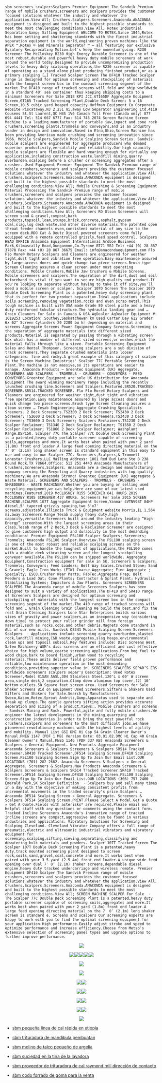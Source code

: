 
```
sbm screeners scalpersScalpers Premier Equipment The Sandvik Premium range of mobile crushers,screeners and scalpers provides the customer focused solutions whatever the industry and whatever the application.View All; Crushers.Scalpers.Screeners.Anaconda.ANACONDA equipment is designed and built to the highest possible standards to meet the most challenging conditions.View All; Rotex Industrial Separation &amp; Sifting Equipment WELCOME TO ROTEX.Since 1844,Rotex has been setting and shattering standards with the finest industrial separation equipment in the world,engineering proven machines like the APEX ™,Rotex ® and Minerals Separator ™ — all featuring our exclusive Gyratory Reciprocating Motion.Let's keep the momentum going. R230 Screener The McCloskey R230 High Energy Durable Screener is one of the most robust,durable and powerful heavy duty mobile screeners at work around the world today.Designed to provide uncompromising production levels to heavy duty scalping operations,the R230 screener is capable of operating as a stand alone plant producing finished product,or as a primary scalping […] Tracked Scalper Screen The DF410 Tracked Scalper range is designed for optimum screening and stockpiling of materials with the longest screen box in the compact screening segment of the market.The DF410 range of tracked screens will fold and ship worldwide in a standard 40’ sea container thus keeping shipping costs to a minimum! Screeners For Sale 2018 KPI JCI,GT165DF Aggregate Equipment Screen,GT165 Tracked Screening Plant,Double Deck Screen: 5 x 16 Screen,10.5 cubic yard heaped capacity.Hoffman Equipment Co Corporate Website Piscataway,NJ 2,251 mi.away Low Separator Engineering Ltd.4119 Cousens St.St Laurent,QC H4S 1V6 Canada Toll Free (Canada only) 877 694 4441 Tel: 514 667 6777 Fax: 514 745 2074 Screen Machine Screen Machine is a leading manufacturer of portable jaw,impact and cone rock crushers,screening plants,trommels and conveyors,and is an industry leader in design and innovation.Based in Etna,Ohio,Screen Machine has been providing American made crushing and screening innovation since 1966. Mobile Scalpers,Sandvik Mobile Scalping Screen Series. Sandvik mobile scalpers are engineered for aggregate producers who demand superior productivity,versatility and reliability.Our high capacity mobile scalpers are flexible and hard wearing enough for virtually any application,including construction waste,landfill mining,quarry overburden,scalping before a crusher or screening aggregates after a crusher. Used Equipment Premier Equipment The Sandvik Premium range of mobile crushers,screeners and scalpers provides the customer focused solutions whatever the industry and whatever the application.View All; Crushers.Scalpers.Screeners.Anaconda.ANACONDA equipment is designed and built to the highest possible standards to meet the most challenging conditions.View All; Mobile Crushing & Screening Equipment Material Processing The Sandvik Premium range of mobile crushers,screeners and scalpers provides the customer focused solutions whatever the industry and whatever the application.View All; Crushers.Scalpers.Screeners.Anaconda.ANACONDA equipment is designed and built to the highest possible standards to meet the most challenging conditions.View All; Screeners RD Olson Screeners will screen sand & gravel,compost,bark products,topsoil,loam,stumps,brick,concrete,asphalt,gypsum coal,slag,log deck waste,and other diverse materials.The patented open throat feeder channels even,consistent material of any size to the screen deck.RDO Cat & Deutz Diesel powered screeners come fully equipped with a remote controlled grizzly,feed speed control. Scalpers HEAD OFFICE Anaconda Equipment International Ardboe Business Park,Kilmascally Road,Dungannon,Co.Tyrone BT71 5BJ Tel: +44 (0) 28 867 37878 Fax: +44 (0) 28 867 36675 Email: info@anacondaequipment.com Flo Flo More® Rotary Scalpers and Cleaners are engineered for weather tight,dust tight and vibration free operation.Easy maintenance assured by large access doors and quick change two piece screens.Brush type Screen Cleaning assures a clean screen under most operating conditions. Mobile Crushers,Mobile Jaw Crushers & Mobile Screens. Mobile screeners and scalpers.The separation of the dirt,dust and soil beforehand is vital if you want to secure high quality end product.If you're looking to separate without having to take it off site,you'll need a mobile screen or scalper. Scalper 107D Screen The Scalper 107D Double Deck Screening Plant is a patented,heavy duty screening plant that is perfect for two product separation.Ideal applications include soils screening,removing vegetation,rocks and even scrap metal.This tough machine is built with USA made Grade 80 steel plate and a heavy duty reinforced tubular structure.The hydraulic landing gear and … Grain Cleaners For Sale in Canada & USA AgDealer AgDealer Equipment #: 1019253 Location: Southey,Saskatchewan km Used Carter Day 612 Grader 6x 62" Screen Cylinders 20 2200 bu hr depending on material and screens Aggregate Screens Power Equipment Company Screens.Screening is the separation of aggregate materials into different sized products.Material is separated by passing through a vibrating screen box which has a number of different sized screens,or meshes,which the material falls through like a sieve. Portable Screening Equipment Sales and Rental Thompson. Screening scalpers are a sub division of track screeners.They separate crushed materials into looser categories: fine and rocky.A great example of this category of scalper is the Screen Machine Industries' Scalper 77C Portable Screening Plant.The machine is not massive,so its operations are easier to manage. Anaconda Products — Greentec Equipment (UK) Aggregate. SCREENERS AND SCALPERS · TROMMELS · CRUSHERS · CONVEYORS · FEED CONVEYORS.Greentec Equipment are sole UK distributior for Anaconda Equipment The award winning machinery range including the recently launched crushing line.Screeners and Scalpers.Featured.SR520.TRACKED SCREENER.SR514.TRACKED SCREENER. Flo Flo More® Rotary Scalpers and Cleaners are engineered for weather tight,dust tight and vibration free operation.Easy maintenance assured by large access doors and quick change two piece screens.Brush type Screen Cleaning assures a clean screen … Tesab Engineering Aggregate Crushing Specialists Sreeners. 2 Deck Screeners.TS2300 2 Deck Screener; TS2430 2 Deck Screener; TS2600 2 Deck Screener; 3 Deck Screeners.TS3430 3 Deck Screener; TS3600 3 Deck Screener; Scalpers Reclaimers.TS1230 2 Deck Scalper Reclaimer; TS1340 2 Deck Scalper Reclaimer; TS1550 2 Deck Scalper Reclaimer; TS1860 2 Deck Scalper Reclaimer; Washplant Range.DSP150. Scalper 77C The Scalper 77C Double Deck Screening Plant is a patented,heavy duty portable screener capable of screening soils,aggregates and more.It works best when paired with your 2 yard (1.8m) front end loader.A large feed opening directing material on the 7′ 0″ (2.1m) long shaker screen is standard equipment in this easy to use and easy to own Scalper 77C. Screeners,Scalpers,& Trommell Lonestar Crushers,LLC Mailing Address: 1801 Red Bud Lane Ste B 238 Round Rock,TX 78664.Office: 512 251 4443 Anaconda Manufacturers of Crushers,Screeners,Scalpers. Anaconda are a design and manufacturing company serving the Recycling and Quarry industries with top quality machinery.We are Anaconda Strong! Greentec Equipment (UK) Aggregate & Waste Material. SCREENERS AND SCALPERS · TROMMELS · CRUSHERS · SHREDDERS · WASTE MACHINERY.Whether you are buying or selling used recycling equipment,we can help.Here are some of our latest used machines.Featured.2019 McCLOSKEY R155 SCREENER.841 HOURS.2019 McCLOSKEY R105 SCREENER.437 HOURS. Screeners For Sale 2015 SCREEN MACHINE,SCALPER 107T Aggregate Equipment Screen,Yanmar 4VTNV98T 84HP diesel,5" tapered grizzly spacing,two 5'x7' screens,adjustable.Illinois Truck & Equipment Website Morris,IL 1,564 mi.away Screeners Range Tesab supply heavy duty,high capacity,versatile Screeners built around the industry leading “High Energy” screenbox.With the largest screening areas in their class,Tesab range of 2 Deck,3 Deck & Reclaimer Screener are designed to give customers high output and durability in the most demanding conditions! Premier Equipment FSL100 Scalper Scalpers; Screeners; Trommels; Anaconda FSL100 Scalper.Overview.The FSL100 scalping screen is one of the most robust and reliable scalping screens on the market.Built to handle the toughest of applications,the FSL100 comes with a double deck vibrating screen and the longest stockpiling conveyor available.The FSL100 can be shipped worldwide. Aggregate Equipment,Construction equipment for sale in SK. Screeners & Scalpers; Trommels; Conveyors; Feed Loaders; Belt Way Scales.Crushed Stone; Sand & Gravel; Eagle Iron Works (EIW) Coarse Aggregate; Fine Aggregate ; Specialty; ESCO.Crusher Wear Parts; FabTec.Aggregate Prep; Belt Feeders & Load Out; Cone Plants; Contractor & Sprint Plant; Hydraulic Stabilizing Systems; Impactors & Jaw Plants. Screeners SCREENERS SCALPERS The Anaconda range of mobile Screeners Scalpers has been designed to suit a variety of applications.The DF410 and SR410 range of Screeners Scalpers are designed for optimum screening and stockpiling of materials with the longest screen box in the compact screening segment of the market.The 410 range of tracked screens will fold and … Grain Cleaning Grain Cleaning We build the best,and fix the rest Grain Cleaning Scalpers Lone Star Enterprises builds various sizes of gravity and power scalpers,as an inexpensive way (considering down time) to protect your roller grinder mill from foreign material,such as rocks,cobs,and other debris.Magnets come standard in ALL of our new mills. Sandvik QE341 Mobile Scalping Screen Screeners Scalpers  · Applications include screening quarry overburden,blasted rock,landfill mining,C&D waste,aggregates,slag heaps,environmental clean ups and topsoil subsoil.Key features include: Disc Screens West Salem Machinery WSM's disc screens are an efficient and cost effective choice for high volume,coarse screening applications.From hog fuel to wood chips,bark to board finish,urban wood to recycling materials.These units deliver field proven performance and reliable,low maintenance operation in the most demanding conditions,providing superior value in. SCREENERS SCALPERS SEPAR’S ERS Worldwide screeners scalpers separ's Description: Used Rotex Screener,Model 81SAN AASL,304 Stainless Steel.120″L x 60″ W screen area,single deck,2 separation.Clamp down aluminum top cover,(2) 10″ bottom outlets.50 Square feet screen area. Used Screeners for Sale Shaker Screens Bid on Equipment Used Screeners,Sifters & Shakers Used Sifters and Shakers for Sale.Search by Manufacturers: Sweco,Kason,Rotex,Sprout Andritz,Gump.Apparatus used to separate and break up clumps.The gentle gyratory sifting action provides accurate separation and sizing of a product.Views:. Mobile crushers and screens — Sandvik Mining and Rock. Powerful,agile and fully mobile crushers.We engineer the latest developments in the mining,quarrying and construction industries.In order to bring the most powerful rock crushers,scalpers and screeners to the most difficult jobs,we have pioneered revolutionary machines with the highest levels of agility and mobility. Manual List GSI DMC Hi Cap 54 Grain Cleaner Owner's Manual.PNEG 1147 (PDF 1 MB) Version Date: 03.01.02.DMC Hi Cap 40 Grain Cleaner Owner's Manual.PNEG 1146 (PDF 337 KB) Anaconda Screeners & Scalpers » General Equipment. New Products Aggregate Equipment Anaconda Screeners & Scalpers Screeners & Scalpers SR514 Tracked Screener.SR410 Tracked Screener.DF514 Scalping Screen.DF410 Scalping Screen.FSL100 Scalping Screen.Sign Up To Join Our Email List.OUR LOCATIONS (701) 282 2662. Anaconda Screeners & Scalpers » General Aggregate. Screeners & Scalpers.New Products Anaconda Screeners & Scalpers Screeners & Scalpers SR514 Tracked Screener.SR410 Tracked Screener.DF514 Scalping Screen.DF410 Scalping Screen.FSL100 Scalping Screen.Sign Up To Join Our Email List.OUR LOCATIONS (306) 757 2400 Emerald Park,SK Scalper Definition  · Scalpers buy and sell many times in a day with the objective of making consistent profits from incremental movements in the traded security's price.Scalpers … Anaconda DF514 Scalping Screen » General Aggregate. Screeners & Scalpers DF514 Scalping Screen.PRINT.Please Select A Model.Get a Quote » Get A Quote.Fields with asterisks* are required.Please email our helpful staff with any questions or comments using the contact form. Tracked Incline Screeners Anaconda's innovative range of tracked incline screens are compact,aggressive and can be found in various industries and applications. Vibratory Solutions for Screening and Scalping Cleveland. Cleveland Vibrator Company offers a full range of pneumatic,electric and ultrasonic industrial vibrators and vibratory equipment for screening,scalping,sifting,sieving,separating,classifying and dewatering bulk materials and powders. Scalper 107T Tracked Screen The Scalper 107T Double Deck Screening Plant is a patented,heavy duty,track mounted screening plant designed to screen rock,soils,sand,gravel,coal,concrete and more.It works best when paired with your 3 5 yard (2.5 4m) front end loader.A unique wide feed opening over dual 7′ 0″ (2.1m) shaker screens,dependable diesel engine,heavy duty tracked undercarriage and wireless remote. Premier Equipment DF410 Scalper The Sandvik Premium range of mobile crushers,screeners and scalpers provides the customer focused solutions whatever the industry and whatever the application.View All; Crushers.Scalpers.Screeners.Anaconda.ANACONDA equipment is designed and built to the highest possible standards to meet the most challenging conditions.View All; SCREEN MACHINE SCALPER For Sale  · The Scalper 77C Double Deck Screening Plant is a patented,heavy duty portable screener capable of screening soils,aggregates and more.It works best when paired with your 2 yard (1.8m) front end loader.A large feed opening directing material on the 7′ 0″ (2.1m) long shaker screen is standard e. Screens and scalpers Our screening experts are happy to work with you to find the optimal screening equipment for your application.High performance.Easily adjust stroke and speed to optimize performance and increase efficiency.Choose from Metso’s extensive selection of screening panel types and upgrade options to further improve performance. 
```

<div align="center">

<a href="https://es-crusher.shibang-china.com/github&k=sbm+screeners+scalpers"><img src="https://static.shibang-china.com/es/crusher/logo.jpg"></a>

<a href="https://es-crusher.shibang-china.com/github&k=sbm+screeners+scalpers"><img src="https://static.shibang-china.com/es/crusher/index.jpg"></a><a href="https://es-crusher.shibang-china.com/material.htmlgithub&k=sbm+screeners+scalpers"><img src="https://static.shibang-china.com/es/crusher/material.jpg"></a><a href="https://es-crusher.shibang-china.com/application.htmlgithub&k=sbm+screeners+scalpers"><img src="https://static.shibang-china.com/es/crusher/application.jpg"></a><a href="https://es-crusher.shibang-china.com/aboutus.htmlgithub&k=sbm+screeners+scalpers"><img src="https://static.shibang-china.com/es/crusher/aboutus.jpg"></a><a href="https://es-crusher.shibang-china.com/contact.htmlgithub&k=sbm+screeners+scalpers"><img src="https://static.shibang-china.com/es/crusher/contact.jpg"></a>

<a href="https://es-crusher.shibang-china.com/github&k=sbm+screeners+scalpers"><img src="https://static.shibang-china.com/es/crusher/banner.jpg"></a>

<a href="https://swt.shibang-china.com/github&k=sbm+screeners+scalpers"><img src="https://static.shibang-china.com/es/crusher/text.jpg"></a>

<a href="https://swt.shibang-china.com/github&k=sbm+screeners+scalpers"><img src="https://static.shibang-china.com/es/crusher/chat.jpg"></a><a href="https://es-crusher.shibang-china.com/contact.htmlgithub&k=sbm+screeners+scalpers"><img src="https://static.shibang-china.com/es/crusher/message.jpg"></a>

<a href="https://es-crusher.shibang-china.com/products/pe.htmlgithub&k=sbm+screeners+scalpers"><img src="https://static.shibang-china.com/es/crusher/pe.jpg"></a><a href="https://es-crusher.shibang-china.com/products/pf.htmlgithub&k=sbm+screeners+scalpers"><img src="https://static.shibang-china.com/es/crusher/pf.jpg"></a>

<a href="https://es-crusher.shibang-china.com/products/hpt.htmlgithub&k=sbm+screeners+scalpers"><img src="https://static.shibang-china.com/es/crusher/hpt.jpg"></a><a href="https://es-crusher.shibang-china.com/products/vsi.htmlgithub&k=sbm+screeners+scalpers"><img src="https://static.shibang-china.com/es/crusher/vsi.jpg"></a>

<a href="https://es-crusher.shibang-china.com/products/klv.htmlgithub&k=sbm+screeners+scalpers"><img src="https://static.shibang-china.com/es/crusher/klv.jpg"></a><a href="https://es-crusher.shibang-china.com/products/portable.htmlgithub&k=sbm+screeners+scalpers"><img src="https://static.shibang-china.com/es/crusher/portable.jpg"></a>

<a href="https://swt.shibang-china.com/github&k=sbm+screeners+scalpers"><img src="https://static.shibang-china.com/es/crusher/case.jpg"></a>

</div>


* [sbm pequeña línea de cal rápida en etiopía](sbm%20peque%C3%B1a%20l%C3%ADnea%20de%20cal%20r%C3%A1pida%20en%20etiop%C3%ADa.md)

* [sbm trituradora de mandíbula pembuatan](sbm%20trituradora%20de%20mand%C3%ADbula%20pembuatan.md)

* [sbm molino de talco pequeño de argelia](sbm%20molino%20de%20talco%20peque%C3%B1o%20de%20argelia.md)

* [sbm suciedad en la tina de la lavadora](sbm%20suciedad%20en%20la%20tina%20de%20la%20lavadora.md)

* [sbm proveedor de trituradora de cal raymond mill dirección de contacto](sbm%20proveedor%20de%20trituradora%20de%20cal%20raymond%20mill%20direcci%C3%B3n%20de%20contacto.md)

* [sbm codo forrado de goma para la venta](sbm%20codo%20forrado%20de%20goma%20para%20la%20venta.md)